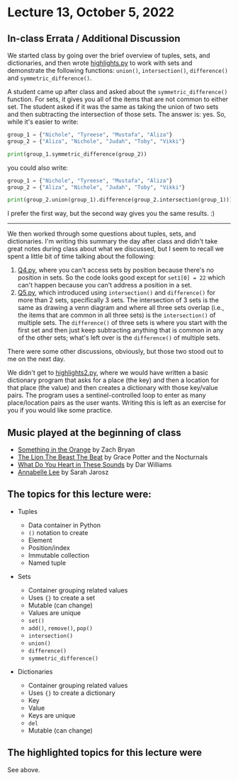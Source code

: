 # Lecture 13, October 5, 2022

## In-class Errata / Additional Discussion

We started class by going over the brief overview of tuples, sets, and dictionaries, and then wrote [highlights.py](highlights.py) to work with sets and demonstrate the following functions: `union()`, `intersection()`, `difference()` and `symmetric_difference()`.

A student came up after class and asked about the `symmetric_difference()` function. For sets, it gives you all of the items that are not common to either set. The student asked if it was the same as taking the union of two sets and then subtracting the intersection of those sets.  The answer is: yes.  So, while it's easier to write:

```python
group_1 = {"Nichole", "Tyreese", "Mustafa", "Aliza"}
group_2 = {"Aliza", "Nichole", "Judah", "Toby", "Vikki"}

print(group_1.symmetric_difference(group_2))
```

you could also write:

```python
group_1 = {"Nichole", "Tyreese", "Mustafa", "Aliza"}
group_2 = {"Aliza", "Nichole", "Judah", "Toby", "Vikki"}

print(group_2.union(group_1).difference(group_2.intersection(group_1)))
```

I prefer the first way, but the second way gives you the same results.  :)

----

We then worked through some questions about tuples, sets, and dictionaries. I'm writing this summary the day after class and didn't take great notes during class about what we discussed, but I seem to recall we spent a little bit of time talking about the following:

1. [Q4.py](Q4.py), where you can't access sets by position because there's no position in sets. So the code looks good except for `set1[0] = 22` which can't happen because you can't address a position in a set.
2. [Q5.py](Q5.py), which introduced using `intersection()` and `difference()` for more than 2 sets, specifically 3 sets.  The intersection of 3 sets is the same as drawing a venn diagram and where all three sets overlap (i.e., the items that are common in all three sets) is the `intersection()` of multiple sets. The `difference()` of three sets is where you start with the first set and then just keep subtracting anything that is common in any of the other sets; what's left over is the `difference()` of multiple sets.

There were some other discussions, obviously, but those two stood out to me on the next day.

We didn't get to [highlights2.py](highlights2.py), where we would have written a basic dictionary program that asks for a place (the key) and then a location for that place (the value) and then creates a dictionary with those key/value pairs.  The program uses a sentinel-controlled loop to enter as many place/location pairs as the user wants.  Writing this is left as an exercise for you if you would like some practice.

## Music played at the beginning of class

* [Something in the Orange](https://www.youtube.com/watch?v=lA8F9sIhGdg) by Zach Bryan
* [The Lion The Beast The Beat](https://www.youtube.com/watch?v=Ov8uT8DTvlw) by Grace Potter and the Nocturnals
* [What Do You Heart in These Sounds](https://www.youtube.com/watch?v=LwrQXI4_mgo) by Dar Williams
* [Annabelle Lee](https://www.youtube.com/watch?v=O-SLSZ-9748) by Sarah Jarosz


## The topics for this lecture were:

* Tuples
	- Data container in Python
	- `()` notation to create
	- Element
	- Position/index
	- Immutable collection
	- Named tuple

* Sets
	- Container grouping related values
	- Uses `{}` to create a set
	- Mutable (can change)
	- Values are unique
	- `set()`
	- `add()`, `remove()`, `pop()` 
	- `intersection()`
	- `union()`
	- `difference()`
	- `symmetric_difference()`


* Dictionaries
	- Container grouping related values
	- Uses `{}` to create a dictionary
	- Key
	- Value
	- Keys are unique
	- `del`
	- Mutable (can change)


## The highlighted topics for this lecture were

See above.
